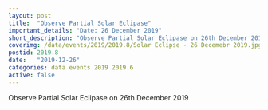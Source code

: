 ```yaml
---
layout: post
title:  "Observe Partial Solar Eclipase"
important_details: "Date: 26 December 2019"
short_description: "Observe Partial Solar Eclipase on 26th December 2019"
coverimg: /data/events/2019/2019.8/Solar Eclipse - 26 Decemebr 2019.jpg
postid: 2019.8
date:   "2019-12-26"
categories: data events 2019 2019.6
active: false
---
```

Observe Partial Solar Eclipase on 26th December 2019